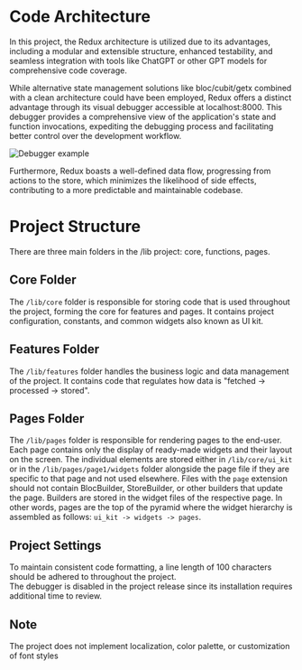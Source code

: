 # Code Architecture

In this project, the Redux architecture is utilized due to its advantages, including a modular and extensible structure, enhanced testability, and seamless integration with tools like ChatGPT or other GPT models for comprehensive code coverage.

While alternative state management solutions like bloc/cubit/getx combined with a clean architecture could have been employed, Redux offers a distinct advantage through its visual debugger accessible at localhost:8000. This debugger provides a comprehensive view of the application's state and function invocations, expediting the debugging process and facilitating better control over the development workflow.

![Debugger example](https://miro.medium.com/v2/resize:fit:828/format:webp/1*BWEFUQz688hbqbZ_8CdNeA.png)


Furthermore, Redux boasts a well-defined data flow, progressing from actions to the store, which minimizes the likelihood of side effects, contributing to a more predictable and maintainable codebase.


# Project Structure
There are three main folders in the /lib project: core, functions, pages.

## Core Folder
The `/lib/core` folder is responsible for storing code that is used throughout the project, forming the core for features and pages. It contains project configuration, constants, and common widgets also known as UI kit.

## Features Folder
The `/lib/features` folder handles the business logic and data management of the project. It contains code that regulates how data is "fetched -> processed -> stored".

## Pages Folder
The `/lib/pages` folder is responsible for rendering pages to the end-user. Each page contains only the display of ready-made widgets and their layout on the screen. The individual elements are stored either in `/lib/core/ui_kit` or in the `/lib/pages/page1/widgets` folder alongside the page file if they are specific to that page and not used elsewhere. Files with the `page` extension should not contain BlocBuilder, StoreBuilder, or other builders that update the page. Builders are stored in the widget files of the respective page. In other words, pages are the top of the pyramid where the widget hierarchy is assembled as follows: `ui_kit -> widgets -> pages`.


## Project Settings
To maintain consistent code formatting, a line length of 100 characters should be adhered to throughout the project.<br>
The debugger is disabled in the project release since its installation requires additional time to review.


## Note
The project does not implement localization, color palette, or customization of font styles